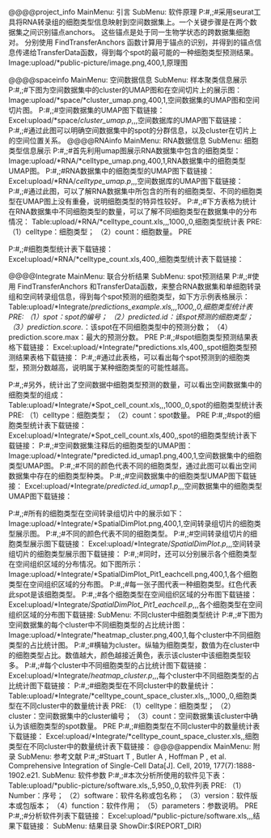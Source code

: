 @@@@project_info
MainMenu: 引言
SubMenu: 软件原理
P:#,;#采用seurat工具将RNA转录组的细胞类型信息映射到空间数据集上。一个关键步骤是在两个数据集之间识别锚点anchors。 这些锚点是处于同一生物学状态的跨数据集细胞对。 分别使用 FindTransferAnchors 函数计算用于锚点的识别，并得到的锚点信息传递给TransferData函数，得到每个spot的最可能的一种细胞类型预测结果。
Image:upload/*public-picture/image.png,400,1,原理图

@@@@spaceinfo
MainMenu: 空间数据信息
SubMenu: 样本聚类信息展示
P:#,;#下图为空间数据集中的cluster的UMAP图和在空间切片上的展示图：
Image:upload/*space/*cluster_umap.png,400,1,空间数据集的UMAP图和空间切片图。
P:#,;#空间数据集的UMAP图下载链接：
Excel:upload/*space/*cluster_umap.p*,,,空间数据库的UMAP图下载链接：
P:#,;#通过此图可以明确空间数据集中的spot的分群信息，以及cluster在切片上的空间位置关系。
@@@@RNAinfo
MainMenu: RNA数据信息
SubMenu: 细胞类型信息展示
P:#,;#首先利用umap图展示RNA数据集中包含的细胞类型：
Image:upload/*RNA/*celltype_umap.png,400,1,RNA数据集中的细胞类型UMAP图。
P:#,;#RNA数据集中的细胞类型的UMAP图下载链接：
Excel:upload/*RNA/*celltype_umap.p*,,,空间数据库的UMAP图下载链接：
P:#,;#通过此图，可以了解RNA数据集中所包含的所有的细胞类型、不同的细胞类型在UMAP图上没有重叠，说明细胞类型的特异性较好。
P:#,;#下方表格为统计在RNA数据集中不同细胞类型的数量，可以了解不同细胞类型在数据集中的分布情况：
Table:upload/*RNA/*celltype_count.xls,,,1000,,0,细胞类型统计表
PRE:
（1）celltype：细胞类型；
（2）count：细胞数量。
PRE

P:#,;#细胞类型统计表下载链接：
Excel:upload/*RNA/*celltype_count.xls,400,,细胞类型统计表下载链接：

@@@@Integrate
MainMenu: 联合分析结果
SubMenu: spot预测结果
P:#,;#使用 FindTransferAnchors 和TransferData函数，来整合RNA数据集和单细胞转录组和空间转录组信息，得到每个spot预测的细胞类型，如下方示例表格展示：
Table:upload/*Integrate/*predictions_example.xls,,,1000,,0,细胞类型统计表
PRE:
（1）spot：spot的编号；
（2）predicted.id：该spot预测的细胞类型；
（3）prediction.score.*：该spot在不同细胞类型中的预测分数；
（4）prediction.score.max：最大的预测分数。
PRE
P:#,;#spot细胞类型预测结果表格下载链接：
Excel:upload/*Integrate/*predictions.xls,400,,spot细胞类型预测结果表格下载链接：
P:#,;#通过此表格，可以看出每个spot预测到的细胞类型，预测分数越高，说明属于某种细胞类型的可能性越高。

P:#,;#另外，统计出了空间数据中细胞类型预测的数量，可以看出空间数据集中的细胞类型的组成：
Table:upload/*Integrate/*Spot_cell_count.xls,,,1000,,0,spot的细胞类型统计表
PRE:
（1）celltype：细胞类型；
（2）count：spot数量。
PRE
P:#,;#spot的细胞类型统计表下载链接：
Excel:upload/*Integrate/*Spot_cell_count.xls,400,,spot的细胞类型统计表下载链接：
P:#,;#空间数据集注释后的细胞类型的UMAP图：
Image:upload/*Integrate/*predicted.id_umap1.png,400,1,空间数据集中的细胞类型UMAP图。
P:#,;#不同的颜色代表不同的细胞类型，通过此图可以看出空间数据集中存在的细胞类型种类。
P:#,;#空间数据集中的细胞类型UMAP图下载链接：
Excel:upload/*Integrate/*predicted.id_umap1.p*,,,空间数据集中的细胞类型UMAP图下载链接：

P:#,;#所有的细胞类型在空间转录组切片中的展示如下：
Image:upload/*Integrate/*SpatialDimPlot.png,400,1,空间转录组切片的细胞类型展示图。
P:#,;#不同的颜色代表不同的细胞类型。
P:#,;#空间转录组切片的细胞类型展示图下载链接：
Excel:upload/*Integrate/*SpatialDimPlot.p*,,,空间转录组切片的细胞类型展示图下载链接：
P:#,;#同时，还可以分别展示各个细胞类型在空间组织区域的分布情况。如下图所示：
Image:upload/*Integrate/*SpatialDimPlot_Pit1_eachcell.png,400,1,各个细胞类型在空间组织区域的分布图。
P:#,;#每一张子图代表一种细胞类型。红色代表此spot是该细胞类型。
P:#,;#各个细胞类型在空间组织区域的分布图下载链接：
Excel:upload/*Integrate/*SpatialDimPlot_Pit1_eachcell.p*,,,各个细胞类型在空间组织区域的分布图下载链接:
SubMenu: 不同cluster中细胞类型统计
P:#,;#下图为空间数据集的每个cluster中不同细胞类型的占比统计图：
Image:upload/*Integrate/*heatmap_cluster.png,400,1,每个cluster中不同细胞类型的占比统计图。
P:#,;#横轴为cluster。纵轴为细胞类型，数值为在cluster中的细胞类型占比。数值越大，颜色越接近黄色，表示该cluster中该细胞类型较多。
P:#,;#每个cluster中不同细胞类型的占比统计图下载链接：
Excel:upload/*Integrate/*heatmap_cluster.p*,,,每个cluster中不同细胞类型的占比统计图下载链接：
P:#,;#细胞类型在不同cluster中的数量统计：
Table:upload/*Integrate/*celltype_count_space_cluster.xls,,,1000,,0,细胞类型在不同cluster中的数量统计表
PRE:
（1）celltype：细胞类型；
（2）cluster：空间数据集中的cluster编号；
（3）count：空间数据集该cluster中确认为该细胞类型的spot数量。
PRE
P:#,;#细胞类型在不同cluster中的数量统计表下载链接：
Excel:upload/*Integrate/*celltype_count_space_cluster.xls,,细胞类型在不同cluster中的数量统计表下载链接：
@@@@appendix
MainMenu: 附录
SubMenu: 参考文献
P:#,;#Stuart T , Butler A , Hoffman P , et al. Comprehensive Integration of Single-Cell Data[J]. Cell, 2019, 177(7):1888-1902.e21.
SubMenu: 软件参数
P:#,;#本次分析所使用的软件见下表：
Table:upload/*public-picture/software.xls,,5,950,,0,软件列表
PRE:
（1）Number：序号；
（2）software：软件名称或包名称；
（3）version：软件版本或包版本；
（4）function：软件作用；
（5）parameters：参数说明。
PRE
P:#,;#分析软件列表下载链接：
Excel:upload/*public-picture/software.xls,,,结果下载链接：
SubMenu: 结果目录
ShowDir:$(REPORT_DIR)

